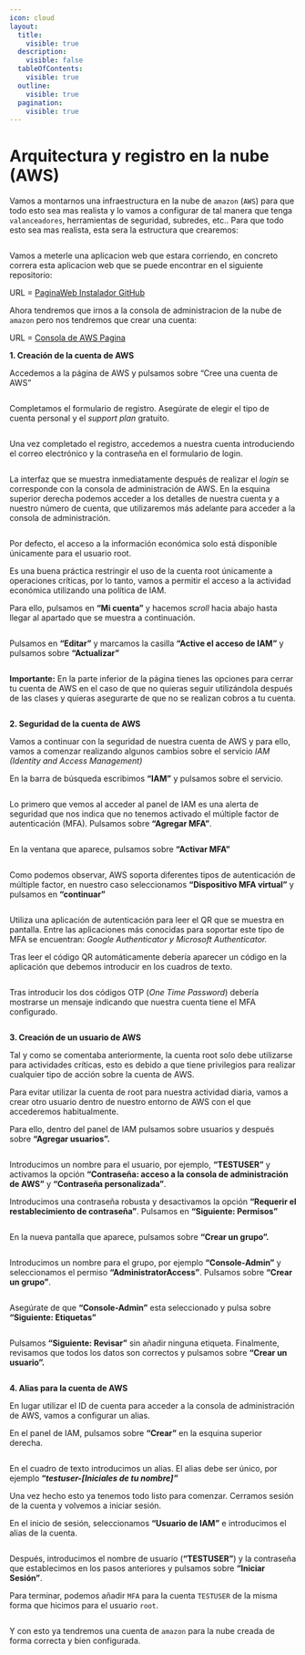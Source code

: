 ```yaml
---
icon: cloud
layout:
  title:
    visible: true
  description:
    visible: false
  tableOfContents:
    visible: true
  outline:
    visible: true
  pagination:
    visible: true
---
```


# Arquitectura y registro en la nube (AWS)

Vamos a montarnos una infraestructura en la nube de `amazon` (`AWS`) para que todo esto sea mas realista y lo vamos a configurar de tal manera que tenga `valanceadores`, herramientas de seguridad, subredes, etc.. Para que todo esto sea mas realista, esta sera la estructura que crearemos:

<figure><img src="../../../.gitbook/assets/image (14).png" alt=""><figcaption></figcaption></figure>

Vamos a meterle una aplicacion web que estara corriendo, en concreto correra esta aplicacion web que se puede encontrar en el siguiente repositorio:

URL = [PaginaWeb Instalador GitHub](https://github.com/aws-samples/simple-phonebook-web-application)

Ahora tendremos que irnos a la consola de administracion de la nube de `amazon` pero nos tendremos que crear una cuenta:

URL = [Consola de AWS Pagina](https://aws.amazon.com/es/console/)

**1. Creación de la cuenta de AWS**

Accedemos a la página de AWS y pulsamos sobre “Cree una cuenta de AWS”

<figure><img src="../../../.gitbook/assets/image (15).png" alt=""><figcaption></figcaption></figure>

Completamos el formulario de registro. Asegúrate de elegir el tipo de cuenta personal y el _support plan_ gratuito.

<figure><img src="../../../.gitbook/assets/image (16).png" alt=""><figcaption></figcaption></figure>

Una vez completado el registro, accedemos a nuestra cuenta introduciendo el correo electrónico y la contraseña en el formulario de login.

<figure><img src="../../../.gitbook/assets/image (17).png" alt=""><figcaption></figcaption></figure>

La interfaz que se muestra inmediatamente después de realizar el _login_ se corresponde con la consola de administración de AWS. En la esquina superior derecha podemos acceder a los detalles de nuestra cuenta y a nuestro número de cuenta, que utilizaremos más adelante para acceder a la consola de administración.

<figure><img src="../../../.gitbook/assets/image (18).png" alt=""><figcaption></figcaption></figure>

Por defecto, el acceso a la información económica solo está disponible únicamente para el usuario root.

Es una buena práctica restringir el uso de la cuenta root únicamente a operaciones críticas, por lo tanto, vamos a permitir el acceso a la actividad económica utilizando una política de IAM.

Para ello, pulsamos en **“Mi cuenta”** y hacemos _scroll_ hacia abajo hasta llegar al apartado que se muestra a continuación.

<figure><img src="../../../.gitbook/assets/image (19).png" alt=""><figcaption></figcaption></figure>

Pulsamos en **“Editar”** y marcamos la casilla **“Active el acceso de IAM”** y pulsamos sobre **“Actualizar”**

<figure><img src="../../../.gitbook/assets/image (20).png" alt=""><figcaption></figcaption></figure>

**Importante:** En la parte inferior de la página tienes las opciones para cerrar tu cuenta de AWS en el caso de que no quieras seguir utilizándola después de las clases y quieras asegurarte de que no se realizan cobros a tu cuenta.

<figure><img src="../../../.gitbook/assets/image (21).png" alt=""><figcaption></figcaption></figure>

**2. Seguridad de la cuenta de AWS**

Vamos a continuar con la seguridad de nuestra cuenta de AWS y para ello, vamos a comenzar realizando algunos cambios sobre el servicio _IAM (Identity and Access Management)_

En la barra de búsqueda escribimos **“IAM”** y pulsamos sobre el servicio.

<figure><img src="../../../.gitbook/assets/image (22).png" alt=""><figcaption></figcaption></figure>

Lo primero que vemos al acceder al panel de IAM es una alerta de seguridad que nos indica que no tenemos activado el múltiple factor de autenticación (MFA). Pulsamos sobre **“Agregar MFA”**.

<figure><img src="../../../.gitbook/assets/image (23).png" alt=""><figcaption></figcaption></figure>

En la ventana que aparece, pulsamos sobre **“Activar MFA”**

<figure><img src="../../../.gitbook/assets/image (24).png" alt=""><figcaption></figcaption></figure>

Como podemos observar, AWS soporta diferentes tipos de autenticación de múltiple factor, en nuestro caso seleccionamos **“Dispositivo MFA virtual”** y pulsamos en **“continuar”**

<figure><img src="../../../.gitbook/assets/image (25).png" alt=""><figcaption></figcaption></figure>

Utiliza una aplicación de autenticación para leer el QR que se muestra en pantalla. Entre las aplicaciones más conocidas para soportar este tipo de MFA se encuentran: _Google Authenticator y Microsoft Authenticator._

Tras leer el código QR automáticamente debería aparecer un código en la aplicación que debemos introducir en los cuadros de texto.

<figure><img src="../../../.gitbook/assets/image (26).png" alt=""><figcaption></figcaption></figure>

Tras introducir los dos códigos OTP (_One Time Password_) debería mostrarse un mensaje indicando que nuestra cuenta tiene el MFA configurado.

<figure><img src="../../../.gitbook/assets/image (27).png" alt=""><figcaption></figcaption></figure>

**3. Creación de un usuario de AWS**

Tal y como se comentaba anteriormente, la cuenta root solo debe utilizarse para actividades críticas, esto es debido a que tiene privilegios para realizar cualquier tipo de acción sobre la cuenta de AWS.

Para evitar utilizar la cuenta de root para nuestra actividad diaria, vamos a crear otro usuario dentro de nuestro entorno de AWS con el que accederemos habitualmente.

Para ello, dentro del panel de IAM pulsamos sobre usuarios y después sobre **“Agregar usuarios”.**

<figure><img src="../../../.gitbook/assets/image (28).png" alt=""><figcaption></figcaption></figure>

Introducimos un nombre para el usuario, por ejemplo, **“TESTUSER”** y activamos la opción **“Contraseña: acceso a la consola de administración de AWS”** y **“Contraseña personalizada”**.

Introducimos una contraseña robusta y desactivamos la opción **“Requerir el restablecimiento de contraseña”**. Pulsamos en **“Siguiente: Permisos”**

<figure><img src="../../../.gitbook/assets/image (29).png" alt=""><figcaption></figcaption></figure>

En la nueva pantalla que aparece, pulsamos sobre **“Crear un grupo”.**

<figure><img src="../../../.gitbook/assets/image (30).png" alt=""><figcaption></figcaption></figure>

Introducimos un nombre para el grupo, por ejemplo **“Console-Admin”** y seleccionamos el permiso **“AdministratorAccess”**. Pulsamos sobre **“Crear un grupo”**.

<figure><img src="../../../.gitbook/assets/image (32).png" alt=""><figcaption></figcaption></figure>



Asegúrate de que **“Console-Admin”** esta seleccionado y pulsa sobre **“Siguiente: Etiquetas”**

<figure><img src="../../../.gitbook/assets/image (33).png" alt=""><figcaption></figcaption></figure>



Pulsamos **“Siguiente: Revisar”** sin añadir ninguna etiqueta. Finalmente, revisamos que todos los datos son correctos y pulsamos sobre **“Crear un usuario”.**

<figure><img src="../../../.gitbook/assets/image (34).png" alt=""><figcaption></figcaption></figure>



**4. Alias para la cuenta de AWS**

En lugar utilizar el ID de cuenta para acceder a la consola de administración de AWS, vamos a configurar un alias.

En el panel de IAM, pulsamos sobre **“Crear”** en la esquina superior derecha.

<figure><img src="../../../.gitbook/assets/image (35).png" alt=""><figcaption></figcaption></figure>



En el cuadro de texto introducimos un alias. El alias debe ser único, por ejemplo **“**_**testuser-\[Iniciales de tu nombre]”**_

Una vez hecho esto ya tenemos todo listo para comenzar. Cerramos sesión de la cuenta y volvemos a iniciar sesión.

En el inicio de sesión, seleccionamos **“Usuario de IAM”** e introducimos el alias de la cuenta.

<figure><img src="../../../.gitbook/assets/image (36).png" alt=""><figcaption></figcaption></figure>



Después, introducimos el nombre de usuario (**“TESTUSER”**) y la contraseña que establecimos en los pasos anteriores y pulsamos sobre **“Iniciar Sesión”**.

Para terminar, podemos añadir `MFA` para la cuenta `TESTUSER` de la misma forma que hicimos para el usuario `root`.

<figure><img src="../../../.gitbook/assets/image (38).png" alt=""><figcaption></figcaption></figure>

Y con esto ya tendremos una cuenta de `amazon` para la nube creada de forma correcta y bien configurada.

